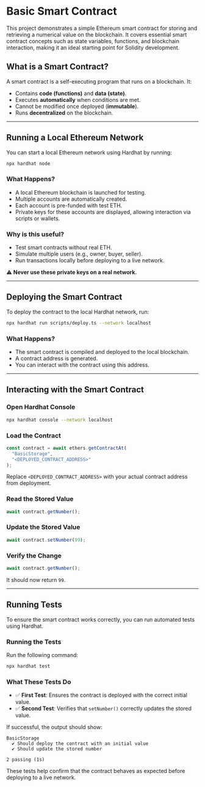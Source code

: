 # Basic Smart Contract

This project demonstrates a simple Ethereum smart contract for storing and retrieving a numerical value on the blockchain. It covers essential smart contract concepts such as state variables, functions, and blockchain interaction, making it an ideal starting point for Solidity development.

## What is a Smart Contract?

A smart contract is a self-executing program that runs on a blockchain. It:

- Contains **code (functions)** and **data (state)**.
- Executes **automatically** when conditions are met.
- Cannot be modified once deployed (**immutable**).
- Runs **decentralized** on the blockchain.

---

## Running a Local Ethereum Network

You can start a local Ethereum network using Hardhat by running:

```sh
npx hardhat node
```

### What Happens?

- A local Ethereum blockchain is launched for testing.
- Multiple accounts are automatically created.
- Each account is pre-funded with test ETH.
- Private keys for these accounts are displayed, allowing interaction via scripts or wallets.

### Why is this useful?

- Test smart contracts without real ETH.
- Simulate multiple users (e.g., owner, buyer, seller).
- Run transactions locally before deploying to a live network.

⚠️ **Never use these private keys on a real network.**

---

## Deploying the Smart Contract

To deploy the contract to the local Hardhat network, run:

```sh
npx hardhat run scripts/deploy.ts --network localhost
```

### What Happens?

- The smart contract is compiled and deployed to the local blockchain.
- A contract address is generated.
- You can interact with the contract using this address.

---

## Interacting with the Smart Contract

### Open Hardhat Console

```sh
npx hardhat console --network localhost
```

### Load the Contract

```js
const contract = await ethers.getContractAt(
  "BasicStorage",
  "<DEPLOYED_CONTRACT_ADDRESS>"
);
```

Replace `<DEPLOYED_CONTRACT_ADDRESS>` with your actual contract address from deployment.

### Read the Stored Value

```js
await contract.getNumber();
```

### Update the Stored Value

```js
await contract.setNumber(99);
```

### Verify the Change

```js
await contract.getNumber();
```

It should now return `99`.

---

## Running Tests

To ensure the smart contract works correctly, you can run automated tests using Hardhat.

### Running the Tests

Run the following command:

```sh
npx hardhat test
```

### What These Tests Do

- ✅ **First Test**: Ensures the contract is deployed with the correct initial value.
- ✅ **Second Test**: Verifies that `setNumber()` correctly updates the stored value.

If successful, the output should show:

```
BasicStorage
  ✔ Should deploy the contract with an initial value
  ✔ Should update the stored number

2 passing (1s)
```

These tests help confirm that the contract behaves as expected before deploying to a live network.
